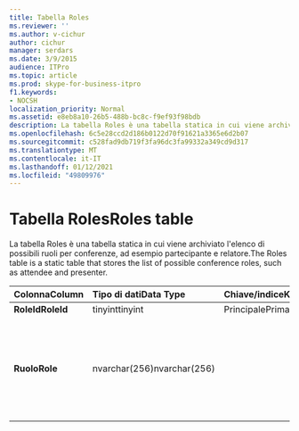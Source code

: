 ```yaml
---
title: Tabella Roles
ms.reviewer: ''
ms.author: v-cichur
author: cichur
manager: serdars
ms.date: 3/9/2015
audience: ITPro
ms.topic: article
ms.prod: skype-for-business-itpro
f1.keywords:
- NOCSH
localization_priority: Normal
ms.assetid: e8eb8a10-26b5-488b-bc8c-f9ef93f98bdb
description: La tabella Roles è una tabella statica in cui viene archiviato l'elenco di possibili ruoli per conferenze, ad esempio partecipante e relatore.
ms.openlocfilehash: 6c5e28ccd2d186b0122d70f91621a3365e6d2b07
ms.sourcegitcommit: c528fad9db719f3fa96dc3fa99332a349cd9d317
ms.translationtype: MT
ms.contentlocale: it-IT
ms.lasthandoff: 01/12/2021
ms.locfileid: "49809976"
---
```

# <a name="roles-table"></a><span data-ttu-id="bc0fa-103">Tabella Roles</span><span class="sxs-lookup"><span data-stu-id="bc0fa-103">Roles table</span></span>
 
<span data-ttu-id="bc0fa-104">La tabella Roles è una tabella statica in cui viene archiviato l'elenco di possibili ruoli per conferenze, ad esempio partecipante e relatore.</span><span class="sxs-lookup"><span data-stu-id="bc0fa-104">The Roles table is a static table that stores the list of possible conference roles, such as attendee and presenter.</span></span>
  
|<span data-ttu-id="bc0fa-105">**Colonna**</span><span class="sxs-lookup"><span data-stu-id="bc0fa-105">**Column**</span></span>|<span data-ttu-id="bc0fa-106">**Tipo di dati**</span><span class="sxs-lookup"><span data-stu-id="bc0fa-106">**Data Type**</span></span>|<span data-ttu-id="bc0fa-107">**Chiave/indice**</span><span class="sxs-lookup"><span data-stu-id="bc0fa-107">**Key/Index**</span></span>|<span data-ttu-id="bc0fa-108">**Dettagli**</span><span class="sxs-lookup"><span data-stu-id="bc0fa-108">**Details**</span></span>|
|:-----|:-----|:-----|:-----|
|<span data-ttu-id="bc0fa-109">**RoleId**</span><span class="sxs-lookup"><span data-stu-id="bc0fa-109">**RoleId**</span></span> <br/> |<span data-ttu-id="bc0fa-110">tinyint</span><span class="sxs-lookup"><span data-stu-id="bc0fa-110">tinyint</span></span>  <br/> |<span data-ttu-id="bc0fa-111">Principale</span><span class="sxs-lookup"><span data-stu-id="bc0fa-111">Primary</span></span>  <br/> ||
|<span data-ttu-id="bc0fa-112">**Ruolo**</span><span class="sxs-lookup"><span data-stu-id="bc0fa-112">**Role**</span></span> <br/> |<span data-ttu-id="bc0fa-113">nvarchar(256)</span><span class="sxs-lookup"><span data-stu-id="bc0fa-113">nvarchar(256)</span></span>  <br/> || <span data-ttu-id="bc0fa-114">Valori consentiti:</span><span class="sxs-lookup"><span data-stu-id="bc0fa-114">Allowed values:</span></span> <br/>  <span data-ttu-id="bc0fa-115">0 - Sconosciuto</span><span class="sxs-lookup"><span data-stu-id="bc0fa-115">0 - Unknown</span></span> <br/>  <span data-ttu-id="bc0fa-116">1 - Relatore</span><span class="sxs-lookup"><span data-stu-id="bc0fa-116">1 - Presenter</span></span> <br/>  <span data-ttu-id="bc0fa-117">2 - Partecipante</span><span class="sxs-lookup"><span data-stu-id="bc0fa-117">2 - Attendee</span></span> <br/> |
   


